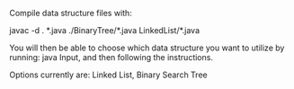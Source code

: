 Compile data structure files with:

javac -d . &ast;.java ./BinaryTree/&ast;.java LinkedList/&ast;.java

You will then be able to choose which data structure you want to utilize by running: java Input, and then following the instructions.

Options currently are:
Linked List, Binary Search Tree
